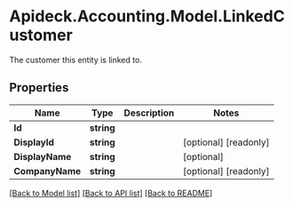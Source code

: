 # Apideck.Accounting.Model.LinkedCustomer
The customer this entity is linked to.

## Properties

Name | Type | Description | Notes
------------ | ------------- | ------------- | -------------
**Id** | **string** |  | 
**DisplayId** | **string** |  | [optional] [readonly] 
**DisplayName** | **string** |  | [optional] 
**CompanyName** | **string** |  | [optional] [readonly] 

[[Back to Model list]](../README.md#documentation-for-models) [[Back to API list]](../README.md#documentation-for-api-endpoints) [[Back to README]](../README.md)

